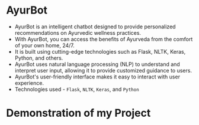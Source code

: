 # AyurBot

- AyurBot is an intelligent chatbot designed to provide personalized recommendations on Ayurvedic wellness practices.
- With AyurBot, you can access the benefits of Ayurveda from the comfort of your own home, 24/7.
- It is built using cutting-edge technologies such as Flask, NLTK, Keras, Python, and others.
- AyurBot uses natural language processing (NLP) to understand and interpret user input, allowing it to provide customized guidance to users.
- AyurBot's user-friendly interface makes it easy to interact with user experience.
- Technologies used - ```Flask```, ```NLTK```, ```Keras```, and ```Python```
# Demonstration of my Project

